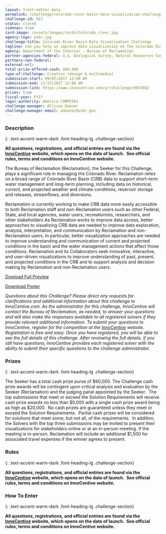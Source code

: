 ```yaml
---
layout: front-matter-data
permalink: /challenge/colorado-river-basin-data-visualization-challenge/
challenge-id: 917
status: closed
sidenav: true
card-image: /assets/images/cards/Colorado_river.jpg
agency-logo: usbr.jpg
challenge-title: Colorado River Basin Data Visualization Challenge
tagline: Can you help us improve data visualization on the Colorado River?
agency: Department of the Interior - Bureau of Reclamation
partner-agencies-federal: U.S. Geological Survey, Natural Resources Conservation Service, U.S. Section of the International Boundary and Water Commission, Colorado Basin River Forecast Center
partners-non-federal: 
external-url:
total-prize-offered-cash: $60,000
type-of-challenge: Creative (design & multimedia)
submission-start: 09/07/2017 12:00 AM
submission-end: 11/17/2017 12:00 AM
submission-link: https://www.innocentive.com/ar/challenge/9933882
prizes: true
fiscal-year: FY17
legal-authority: America COMPETES
challenge-manager: Allison Danner
challenge-manager-email: adanner@usbr.gov
---
```


<!-- Description start -->
### Description
{: .text-accent-warm-dark .font-heading-lg .challenge-section}

<p><strong>All questions, registrations, and official entries are found via the <a href="https://www.innocentive.com/ar/challenge/9933882">InnoCentive</a> website, which opens on the date of launch.&nbsp; </strong><strong>See official rules, terms and conditions on InnoCentive website.</strong></p>
<p>The Bureau of Reclamation (Reclamation), the Seeker for this Challenge, plays a significant role in managing the Colorado River. Reclamation relies on a broad range of Colorado River Basin (CRB) data to support short-term water management and long-term planning, including data on historical, current, and projected weather and climate conditions, reservoir storage and releases, streamflows, and diversions.</p>
<p>Reclamation is currently working to make CRB data more easily accessible to both Reclamation staff and non-Reclamation users such as other Federal, State, and local agencies, water users, recreationists, researchers, and other stakeholders As Reclamation works to improve data access, better approaches to visualizing CRB data are needed to improve data exploration, analysis, interpretation, and communication by Reclamation and non-Reclamation users. In particular, better visualization approaches are needed to improve understanding and communication of current and projected conditions in the basin and the water management actions that affect those conditions. Reclamation and its Collaborators seek innovative, interactive, and user-driven visualizations to improve understanding of past, present, and projected conditions in the CRB and to support analysis and decision making by Reclamation and non-Reclamation users.</p>
<p><a href="http://www.usbr.gov/research/challenge/docs/DataVis_preview.pdf" target="_blank" rel="noopener">Dowload Full Preview</a></p>
<p><a href="http://www.usbr.gov/research/challenge/docs/dataviz_poster.jpg" target="_blank" rel="noopener">Download Poster</a></p>
<p><em>Questions about this Challenge? Please direct any requests for clarifications and additional information about this challenge to InnoCentive.com. As the administrator for this challenge, InnoCentive will contact the Bureau of Reclamation, as needed, to answer your questions and will also&nbsp;make the responses available to all registered solvers if they provide relevant additional information.&nbsp;To submit your questions to InnoCentive, register for the competition at the <a href="https://www.innocentive.com/ar/challenge/9933882?cc=BORgov3882&amp;utm_source=ChallengeGov&amp;utm_campaign=9933882&amp;utm_medium=landing+page">InnoCentive</a> website. Registration is free and easy. Once you have registered, you will be able to see the full details of this challenge. After reviewing the full details, if you still have questions, InnoCentive provides each registered solver with the ability to submit their specific questions to the challenge administrator.</em></p>

<!-- Prizes start -->
### Prizes
{: .text-accent-warm-dark .font-heading-lg .challenge-section}

<p>The Seeker has a&nbsp;total cash prize purse of $60,000. The Challenge cash prize awards will be contingent upon critical analysis and evaluation by the Seeker (Reclamation) and the judging panel appointed by the Seeker.&nbsp; The top submissions that meet or exceed the Solution Requirements will receive cash prize awards no less than $5,000 with a single cash prize award being as high as $20,000.&nbsp; No cash prizes are guaranteed unless they meet or exceed the Solution Requirements.&nbsp; Partial cash prizes will be considered for solutions that meet some, but not all, of the requirements.&nbsp; In addition, the Solvers with the top three submissions may be invited to present their visualizations for stakeholders online or at an in-person meeting. If the meeting is in-person, Reclamation will include an additional $1,500 for associated travel expenses if the winner agrees to present.</p>

<!-- Rules start -->
### Rules 
{: .text-accent-warm-dark .font-heading-lg .challenge-section}

<p><strong>All questions, registrations, and official entries are found via the <a href="https://www.innocentive.com/ar/challenge/9933882">InnoCentive</a> website, which opens on the date of launch.&nbsp; </strong><strong>See official rules, terms and conditions on InnoCentive website.</strong></p>

<!--  How To Enter start -->
### How To Enter
{: .text-accent-warm-dark .font-heading-lg .challenge-section}

<p><strong>All questions, registrations, and official entries are found via the <a href="https://www.innocentive.com/ar/challenge/9933882">InnoCentive</a> website, which opens on the date of launch.&nbsp; </strong><strong>See official rules, terms and conditions on InnoCentive website.</strong></p>

